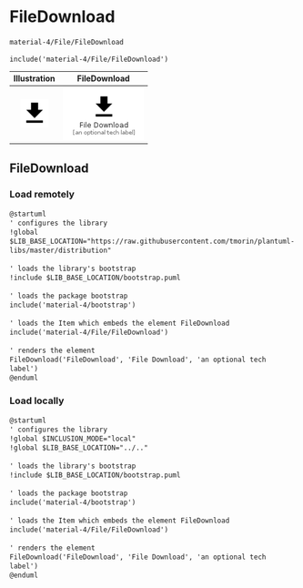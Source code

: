 # FileDownload


```text
material-4/File/FileDownload
```

```text
include('material-4/File/FileDownload')
```



| Illustration | FileDownload |
| :---: | :---: |
| ![illustration for Illustration](../../material-4/File/FileDownload.png) | ![illustration for FileDownload](../../material-4/File/FileDownload.Local.png) |




## FileDownload

### Load remotely
```plantuml
@startuml
' configures the library
!global $LIB_BASE_LOCATION="https://raw.githubusercontent.com/tmorin/plantuml-libs/master/distribution"

' loads the library's bootstrap
!include $LIB_BASE_LOCATION/bootstrap.puml

' loads the package bootstrap
include('material-4/bootstrap')

' loads the Item which embeds the element FileDownload
include('material-4/File/FileDownload')

' renders the element
FileDownload('FileDownload', 'File Download', 'an optional tech label')
@enduml
```

### Load locally
```plantuml
@startuml
' configures the library
!global $INCLUSION_MODE="local"
!global $LIB_BASE_LOCATION="../.."

' loads the library's bootstrap
!include $LIB_BASE_LOCATION/bootstrap.puml

' loads the package bootstrap
include('material-4/bootstrap')

' loads the Item which embeds the element FileDownload
include('material-4/File/FileDownload')

' renders the element
FileDownload('FileDownload', 'File Download', 'an optional tech label')
@enduml
```

